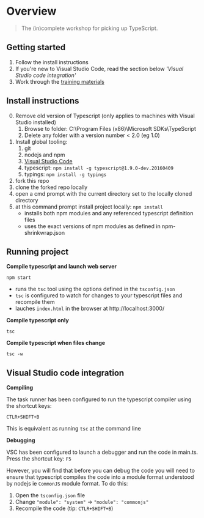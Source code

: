# Overview

> The (in)complete workshop for picking up TypeScript.

## Getting started

1. Follow the install instructions
2. If you're new to Visual Studio Code, read the section below *'Visual Studio code integration'*
3. Work through the [training materials](training-guide.md)

## Install instructions

0. Remove old version of Typescript (only applies to machines with Visual Studio installed)
    1. Browse to folder: C:\Program Files (x86)\Microsoft SDKs\TypeScript
    2. Delete any folder with a version number < 2.0 (eg 1.0)
1. Install global tooling:
    1. git
    2. nodejs and npm
    3. [Visual Studio Code](https://code.visualstudio.com/Download)
    3. typescript: `npm install -g typescript@1.9.0-dev.20160409`
    4. typings: `npm install -g typings`
2. fork this repo
3. clone the forked repo locally
4. open a cmd prompt with the current directory set to the locally cloned directory
4. at this command prompt install project locally: `npm install`
    * installs both npm modules and any referenced typescript definition files
    * uses the exact versions of npm modules as defined in npm-shrinkwrap.json


## Running project

**Compile typescript and launch web server** 

`npm start`

* runs the `tsc` tool using the options defined in the `tsconfig.json`
* `tsc` is configured to watch for changes to your typescript files and recompile them
* lauches `index.html` in the browser at http://localhost:3000/

**Compile typescript only**

`tsc`

**Compile typescript when files change**

`tsc -w`


## Visual Studio code integration

**Compiling**

The task runner has been configured to run the typescript compiler using the shortcut keys: 

`CTLR+SHIFT+B`

This is equivalent as running `tsc` at the command line

**Debugging**

VSC has been configured to launch a debugger and run the code in main.ts. Press the shortcut key: `F5`

However, you will find that before you can debug the code you will need to ensure that typescript compiles the code into a module format understood by nodejs ie `CommonJS` module format. To do this:

1. Open the `tsconfig.json` file
2. Change `"module": "system"` -> `"module": "commonjs"`
3. Recompile the code (tip: `CTLR+SHIFT+B`)
